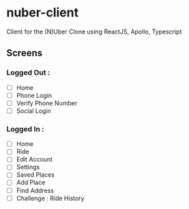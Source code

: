 # nuber-client

Client for the (N)Uber Clone using ReactJS, Apollo, Typescript

## Screens

### Logged Out :

- [ ] Home
- [ ] Phone Login
- [ ] Verify Phone Number
- [ ] Social Login

### Logged In :

- [ ] Home
- [ ] Ride
- [ ] Edit Account
- [ ] Settings
- [ ] Saved Places
- [ ] Add Place
- [ ] Find Address
- [ ] Challenge : Ride History
